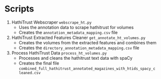 # Scripts

1. HathiTrust Webscraper `webscrape_ht.py`
   - Uses the annotation data to scrape hathitrust for volumes
   - Creates the `annotation_metadata_mapping.csv` file
2. HathiTrust Extracted Features Cleaner `get_annotate_ht_volumes.py`
   - Creates the volumes from the extracted features and combines them
   - Creates the `directory_annotation_metadata_mapping.csv` file
3. Process HathiTrust Data `process_ht_volumes.py`
   - Processes and cleans the hathitrust text data with spaCy
   - Creates the final file `combined_full_hathitrust_annotated_magazines_with_htids_spacy_cleaned.csv`